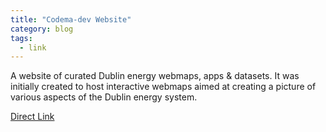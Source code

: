 ```yaml
---
title: "Codema-dev Website"
category: blog
tags:
  - link
---
```

A website of curated Dublin energy webmaps, apps & datasets.  It was initially created to host interactive webmaps aimed at creating a picture of various aspects of the Dublin energy system.

<div><a href="https://codema-dev.github.io" class="btn btn--primary">Direct Link</a></div>